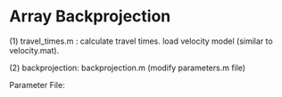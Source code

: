 # Array Backprojection

(1) travel_times.m : calculate travel times. load velocity model (similar to velocity.mat).

(2) backprojection: backprojection.m (modify parameters.m file)

Parameter File: 
